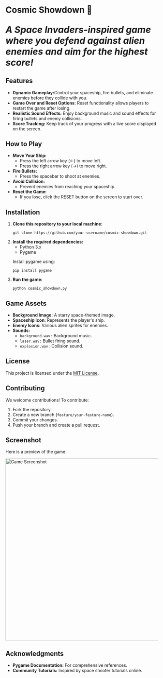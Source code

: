 <h1>Cosmic Showdown 🚀</h1>
<p style="font-size:30px;"><i><b>A Space Invaders-inspired game where you defend against alien enemies and aim for the highest score!</b></i></p>

<h2>Features</h2>
<ul>
<li><b>Dynamic Gameplay:</b>Control your spaceship, fire bullets, and eliminate enemies before they collide with you.</li>
<li><b>Game Over and Reset Options:</b> Reset functionality allows players to restart the game after losing.</li>
<li><b>Realistic Sound Effects:</b> Enjoy background music and sound effects for firing bullets and enemy collisions.</li>
<li><b>Score Tracking:</b> Keep track of your progress with a live score displayed on the screen.</li>
</ul>  
<h2>How to Play</h2>
<ul>
  <li><strong>Move Your Ship:</strong>
    <ul>
      <li>Press the left arrow key (←) to move left.</li>
      <li>Press the right arrow key (→) to move right.</li>
    </ul>
  </li>
  <li><strong>Fire Bullets:</strong>
    <ul>
      <li>Press the spacebar to shoot at enemies.</li>
    </ul>
  </li>
  <li><strong>Avoid Collision:</strong>
    <ul>
      <li>Prevent enemies from reaching your spaceship.</li>
    </ul>
  </li>
  <li><strong>Reset the Game:</strong>
    <ul>
      <li>If you lose, click the RESET button on the screen to start over.</li>
    </ul>
  </li>
</ul>

<h2>Installation</h2>
<ol>
  <li><strong>Clone this repository to your local machine:</strong>
    <pre><code>git clone https://github.com/your-username/cosmic-showdown.git</code></pre>
  </li>
  <li><strong>Install the required dependencies:</strong>
    <ul>
      <li>Python 3.x</li>
      <li>Pygame</li>
    </ul>
    <p>Install pygame using:</p>
    <pre><code>pip install pygame</code></pre>
  </li>
  <li><strong>Run the game:</strong>
    <pre><code>python cosmic_showdown.py</code></pre>
  </li>
</ol>

<h2>Game Assets</h2>
<ul>
  <li><strong>Background Image:</strong> A starry space-themed image.</li>
  <li><strong>Spaceship Icon:</strong> Represents the player's ship.</li>
  <li><strong>Enemy Icons:</strong> Various alien sprites for enemies.</li>
  <li><strong>Sounds:</strong>
    <ul>
      <li><code>background.wav:</code> Background music.</li>
      <li><code>laser.wav:</code> Bullet firing sound.</li>
      <li><code>explosion.wav:</code> Collision sound.</li>
    </ul>
  </li>
</ul>

<h2>License</h2>
<p>This project is licensed under the <a href="https://opensource.org/licenses/MIT">MIT License</a>.</p>

<h2>Contributing</h2>
<p>We welcome contributions! To contribute:</p>
<ol>
  <li>Fork the repository.</li>
  <li>Create a new branch (<code>feature/your-feature-name</code>).</li>
  <li>Commit your changes.</li>
  <li>Push your branch and create a pull request.</li>
</ol>

<h2>Screenshot</h2>
<p>Here is a preview of the game:</p>
<img src="path/to/your-image.png" alt="Game Screenshot" width="600">


<h2>Acknowledgments</h2>
<ul>
  <li><strong>Pygame Documentation:</strong> For comprehensive references.</li>
  <li><strong>Community Tutorials:</strong> Inspired by space shooter tutorials online.</li>
</ul>
